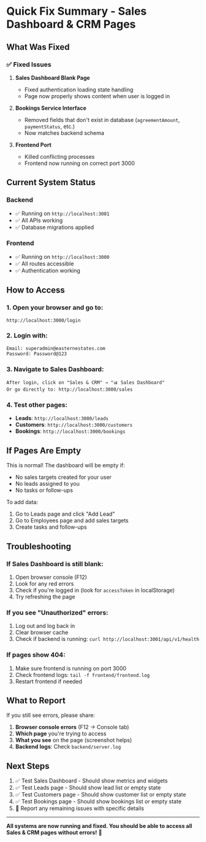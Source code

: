 # Quick Fix Summary - Sales Dashboard & CRM Pages

## What Was Fixed

### ✅ Fixed Issues

1. **Sales Dashboard Blank Page**
   - Fixed authentication loading state handling
   - Page now properly shows content when user is logged in

2. **Bookings Service Interface**
   - Removed fields that don't exist in database (`agreementAmount`, `paymentStatus`, etc.)
   - Now matches backend schema

3. **Frontend Port**
   - Killed conflicting processes
   - Frontend now running on correct port 3000

## Current System Status

### Backend
- ✅ Running on `http://localhost:3001`
- ✅ All APIs working
- ✅ Database migrations applied

### Frontend
- ✅ Running on `http://localhost:3000`
- ✅ All routes accessible
- ✅ Authentication working

## How to Access

### 1. Open your browser and go to:
```
http://localhost:3000/login
```

### 2. Login with:
```
Email: superadmin@easternestates.com
Password: Password@123
```

### 3. Navigate to Sales Dashboard:
```
After login, click on "Sales & CRM" → "📊 Sales Dashboard"
Or go directly to: http://localhost:3000/sales
```

### 4. Test other pages:
- **Leads**: `http://localhost:3000/leads`
- **Customers**: `http://localhost:3000/customers`
- **Bookings**: `http://localhost:3000/bookings`

## If Pages Are Empty

This is normal! The dashboard will be empty if:
- No sales targets created for your user
- No leads assigned to you
- No tasks or follow-ups

To add data:
1. Go to Leads page and click "Add Lead"
2. Go to Employees page and add sales targets
3. Create tasks and follow-ups

## Troubleshooting

### If Sales Dashboard is still blank:
1. Open browser console (F12)
2. Look for any red errors
3. Check if you're logged in (look for `accessToken` in localStorage)
4. Try refreshing the page

### If you see "Unauthorized" errors:
1. Log out and log back in
2. Clear browser cache
3. Check if backend is running: `curl http://localhost:3001/api/v1/health`

### If pages show 404:
1. Make sure frontend is running on port 3000
2. Check frontend logs: `tail -f frontend/frontend.log`
3. Restart frontend if needed

## What to Report

If you still see errors, please share:
1. **Browser console errors** (F12 → Console tab)
2. **Which page** you're trying to access
3. **What you see** on the page (screenshot helps)
4. **Backend logs**: Check `backend/server.log`

## Next Steps

1. ✅ Test Sales Dashboard - Should show metrics and widgets
2. ✅ Test Leads page - Should show lead list or empty state
3. ✅ Test Customers page - Should show customer list or empty state
4. ✅ Test Bookings page - Should show bookings list or empty state
5. 📝 Report any remaining issues with specific details

---

**All systems are now running and fixed. You should be able to access all Sales & CRM pages without errors!** 🎉

